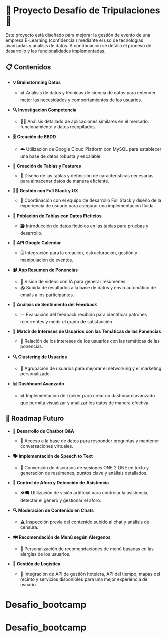 # 🎉 Proyecto Desafío de Tripulaciones 🎉

Este proyecto está diseñado para mejorar la gestión de evento de una empresa E-Learning (confidencial) mediante el uso de tecnologías avanzadas y análisis de datos. A continuación se detalla el proceso de desarrollo y las funcionalidades implementadas.

## 📋 Contenidos

- **💡 Brainstorming Datos**
  - 📊 Análisis de datos y técnicas de ciencia de datos para entender mejor las necesidades y comportamientos de los usuarios.
  
- **🔍 Investigación Competencia**
  - 🕵️‍♂️ Análisis detallado de aplicaciones similares en el mercado: funcionamiento y datos recopilados.

- **🗄️ Creación de BBDD**
  - ☁️ Utilización de Google Cloud Platform con MySQL para establecer una base de datos robusta y escalable.

- **📝 Creación de Tablas y Features**
  - 📐 Diseño de las tablas y definición de características necesarias para almacenar datos de manera eficiente.

- **👨‍💻 Gestión con Full Stack y UX**
  - 🤝 Coordinación con el equipo de desarrollo Full Stack y diseño de la experiencia de usuario para asegurar una implementación fluida.

- **🔢 Población de Tablas con Datos Ficticios**
  - 🗃️ Introducción de datos ficticios en las tablas para pruebas y desarrollo.

- **📅 API Google Calendar**
  - 🗓️ Integración para la creación, estructuración, gestión y manipulación de eventos.

- **📹 App Resumen de Ponencias**
  - 🎥 Visión de videos con IA para generar resúmenes.
  - 📤 Subida de resultados a la base de datos y envío automático de emails a los participantes.

- **💬 Análisis de Sentimiento del Feedback**
  - 📈 Evaluación del feedback recibido para identificar patrones recurrentes y medir el grado de satisfacción.

- **🎯 Match de Intereses de Usuarios con las Temáticas de las Ponencias**
  - 🔗 Relación de los intereses de los usuarios con las temáticas de las ponencias.

- **🔍 Clustering de Usuarios**
  - 👥 Agrupación de usuarios para mejorar el networking y el marketing personalizado.

- **📊 Dashboard Avanzado**
  - 📊 Implementación de Looker para crear un dashboard avanzado que permita visualizar y analizar los datos de manera efectiva.

## 🚀 Roadmap Futuro

- **🤖 Desarrollo de Chatbot Q&A**
  - 💬 Acceso a la base de datos para responder preguntas y mantener conversaciones virtuales.

- **🗣️ Implementación de Speech to Text**
  - 📜 Conversión de discursos de sesiones ONE 2 ONE en texto y generación de resúmenes, puntos clave y análisis detallados.

- **🚪 Control de Aforo y Detección de Asistencia**
  - 👁️‍🗨️ Utilización de visión artificial para controlar la asistencia, detectar el género y gestionar el aforo.

- **🔍 Moderación de Contenido en Chats**
  - ⚠️ Inspección previa del contenido subido al chat y análisis de censura.

- **🍽️ Recomendación de Menú según Alergenos**
  - 🥗 Personalización de recomendaciones de menú basadas en las alergias de los usuarios.

- **🚚 Gestión de Logística**
  - 🏨 Integración de API de gestión hotelera, API del tiempo, mapas del recinto y servicios disponibles para una mejor experiencia del usuario.
# Desafio_bootcamp
# Desafio_bootcamp
